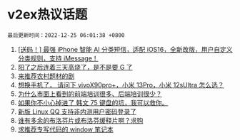 # v2ex热议话题

`最后更新时间：2022-12-25 06:01:38 +0800`

1. [[送码！] 最强 iPhone 智能 AI 分类短信，适配 iOS16，全新改版，用户自定义分类规则，支持 iMessage！](https://www.v2ex.com/t/904407)
1. [阳了之后连着三天高烧了，是不是要 G 了](https://www.v2ex.com/t/904439)
1. [来推荐农村题材的剧](https://www.v2ex.com/t/904458)
1. [想换手机了， 请问下 vivoX90pro+，小米 13Pro，小米 12sUltra 怎么选？](https://www.v2ex.com/t/904423)
1. [为什么市面上看到的前端培训很多、后端培训很少？](https://www.v2ex.com/t/904415)
1. [如果你不小心掉进了 韩文 75 键盘的坑，我可以救你。](https://www.v2ex.com/t/904413)
1. [新版 Linux QQ 支持非内测用户密码登录了](https://www.v2ex.com/t/904432)
1. [谁有多余的布洛芬片或布洛芬缓释片啊？求购](https://www.v2ex.com/t/904404)
1. [求推荐专写代码的 window 笔记本](https://www.v2ex.com/t/904463)

